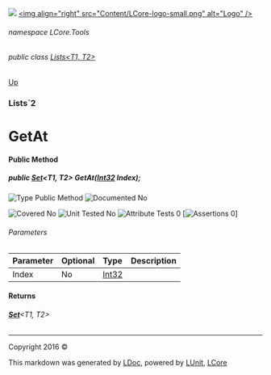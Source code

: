![](Content/LCore-banner-small.png "")
[&lt;img align=&quot;right&quot; src=&quot;Content/LCore-logo-small.png&quot; alt=&quot;Logo&quot; /&gt;](../README.md)

###### namespace LCore.Tools

###### public class [Lists&lt;T1, T2&gt;](docs/Lists%602.md)
[Up](docs/Lists%602.md)

### Lists`2

# GetAt

#### Public Method

##### public <strong><a href="docs/Set%602.md" alt="">Set</a></strong>&lt;T1, T2&gt; GetAt(<a href="https://msdn.microsoft.com/en-us/library/system.int32.aspx" alt="">Int32</a> Index);

![Type Public Method](http://b.repl.ca/v1/Type-Public%20Method-blue.png "")     ![Documented No](http://b.repl.ca/v1/Documented-No-red.png "") 

![Covered No](http://b.repl.ca/v1/Covered-No-red.png "") ![Unit Tested No](http://b.repl.ca/v1/Unit%20Tested-No-lightgrey.png "") ![Attribute Tests 0](http://b.repl.ca/v1/Attribute%20Tests-0-lightgrey.png "") [![Assertions 0](http://b.repl.ca/v1/Assertions-0-lightgrey.png "")]

###### Parameters

Parameter | Optional | Type | Description
:---  | :---  | :---  | :--- 
Index | No | [Int32](https://msdn.microsoft.com/en-us/library/system.int32.aspx) | 


#### Returns

###### **[Set](docs/Set%602.md)**&lt;T1, T2&gt;



---

Copyright 2016 &copy; [](../README.md) [](../TableOfContents.md)

This markdown was generated by [LDoc](https://github.com/CodeSingularity/LDoc), powered by [LUnit](https://github.com/CodeSingularity/LUnit), [LCore](https://github.com/CodeSingularity/LCore)
